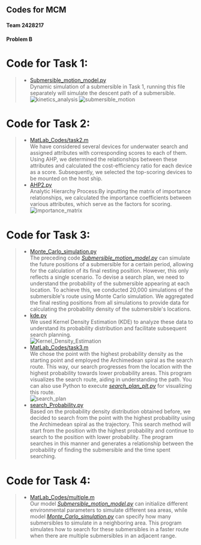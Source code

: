 ## Codes for MCM
#### Team 2428217 
#### Problem B
# Code for Task 1:
>- [Submersible_motion_model.py](https://github.com/Higasa-Yumetaka/MCM_Control_Number_2428217_Python/blob/master/Submersible_motion_model.py)\
> Dynamic simulation of a submersible in Task 1, running this file separately will simulate the descent path of a submersible.\
> ![kinetics_analysis](https://github.com/Higasa-Yumetaka/MCM_Control_Number_2428217_Python/blob/master/Pictures/kinetics_analysis.png)
> ![submersible_motion](https://github.com/Higasa-Yumetaka/MCM_Control_Number_2428217_Python/blob/master/Pictures/predicted_path.png)
# Code for Task 2:
>- [MatLab_Codes/task2.m](https://github.com/Higasa-Yumetaka/MCM_Control_Number_2428217_Python/blob/master/MatLab_Codes/task2.m)\
> We have considered several devices for underwater search and assigned attributes with corresponding scores to each of them. Using AHP, we determined the relationships between these attributes and calculated the cost-efficiency ratio for each device as a score. Subsequently, we selected the top-scoring devices to be mounted on the host ship.
>- [AHP2.py](https://github.com/Higasa-Yumetaka/MCM_Control_Number_2428217_Python/blob/master/AHP2.py)\
> Analytic Hierarchy Process:By inputting the matrix of importance relationships, we calculated the importance coefficients between various attributes, which serve as the factors for scoring.
> ![importance_matrix](https://github.com/Higasa-Yumetaka/MCM_Control_Number_2428217_Python/blob/master/Pictures/importance_matrix.jpg)

# Code for Task 3:
>- [Monte_Carlo_simulation.py](https://github.com/Higasa-Yumetaka/MCM_Control_Number_2428217_Python/blob/master/Monte_Carlo_simulation.py)\
> The preceding code *[Submersible_motion_model.py](https://github.com/Higasa-Yumetaka/MCM_Control_Number_2428217_Python/blob/master/Submersible_motion_model.py)* can simulate the future positions of a submersible for a certain period, allowing for the calculation of its final resting position. However, this only reflects a single scenario. To devise a search plan, we need to understand the probability of the submersible appearing at each location. To achieve this, we conducted 20,000 simulations of the submersible's route using Monte Carlo simulation. We aggregated the final resting positions from all simulations to provide data for calculating the probability density of the submersible's locations.
>- [kde.py](https://github.com/Higasa-Yumetaka/MCM_Control_Number_2428217_Python/blob/master/kde.py)\
> We used Kernel Density Estimation (KDE) to analyze these data to understand its probability distribution and facilitate subsequent search planning.\
> ![Kernel_Density_Estimation](https://github.com/Higasa-Yumetaka/MCM_Control_Number_2428217_Python/blob/master/Pictures/kde.png)
>- [MatLab_Codes/task3.m](https://github.com/Higasa-Yumetaka/MCM_Control_Number_2428217_Python/blob/master/MatLab_Codes/task3.m)\
> We chose the point with the highest probability density as the starting point and employed the Archimedean spiral as the search route. This way, our search progresses from the location with the highest probability towards lower probability areas. This program visualizes the search route, aiding in understanding the path. You can also use Python to execute *[search_plan_plt.py](https://github.com/Higasa-Yumetaka/MCM_Control_Number_2428217_Python/blob/master/search_plan_plt.py)* for visualizing this route.\
> ![search_plan](https://github.com/Higasa-Yumetaka/MCM_Control_Number_2428217_Python/blob/master/Pictures/search_route.png)
>- [search_Probability.py](https://github.com/Higasa-Yumetaka/MCM_Control_Number_2428217_Python/blob/master/search_Probability.py)\
> Based on the probability density distribution obtained before, we decided to search from the point with the highest probability using the Archimedean spiral as the trajectory. This search method will start from the position with the highest probability and continue to search to the position with lower probability. The program searches in this manner and generates a relationship between the probability of finding the submersible and the time spent searching.

# Code for Task 4:
>- [MatLab_Codes/multiple.m](https://github.com/Higasa-Yumetaka/MCM_Control_Number_2428217_Python/blob/master/MatLab_Codes/multiple.m)\
> Our model *[Submersible_motion_model.py](https://github.com/Higasa-Yumetaka/MCM_Control_Number_2428217_Python/blob/master/Submersible_motion_model.py)* can initialize different environmental parameters to simulate different sea areas, while model *[Monte_Carlo_simulation.py](https://github.com/Higasa-Yumetaka/MCM_Control_Number_2428217_Python/blob/master/Monte_Carlo_simulation.py)* can specify how many submersibles to simulate in a neighboring area. This program simulates how to search for these submersibles in a faster route when there are multiple submersibles in an adjacent range.